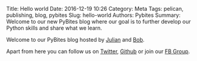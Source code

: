 Title: Hello world
Date: 2016-12-19 10:26
Category: Meta
Tags: pelican, publishing, blog, pybites
Slug: hello-world
Authors: Pybites
Summary: Welcome to our new PyBites blog where our goal is to further develop our Python skills and share what we learn.

Welcome to our PyBites blog hosted by [Julian](http://www.techmoneykids.com) and [Bob](http://www.bobcodes.it).

Apart from here you can follow us on [Twitter](https://twittter/#), [Github](https://github.com/pybites) or join our [FB Group](https://www.facebook.com/groups/1305028816183522/).
